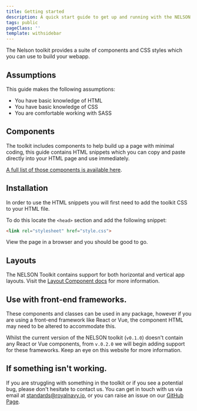```yaml
---
title: Getting started
description: A quick start guide to get up and running with the NELSON toolkit.
tags: public
pageClass: ''
template: withsidebar
---
```


The Nelson toolkit provides a suite of components and CSS styles which you can use to build your webapp. 

## Assumptions

This guide makes the following assumptions:

- You have basic knowledge of HTML
- You have basic knowledge of CSS
- You are comfortable working with SASS

## Components

The toolkit includes components to help build up a page with minimal coding, this guide contains HTML snippets which you can copy and paste directly into your HTML page and use immediately.

[A full list of those components is available here](/develop/).

## Installation

In order to use the HTML snippets you will first need to add the toolkit CSS to your HTML file.

To do this locate the `<head>` section and add the following snippet:

```html
<link rel="stylesheet" href="style.css">
```

View the page in a browser and you should be good to go.

## Layouts

The NELSON Toolkit contains support for both horizontal and vertical app layouts. Visit the [Layout Component docs](/develop/components/layout) for more information.

## Use with front-end frameworks.

These components and classes can be used in any package, however if you are using a front-end framework like React or Vue, the component HTML may need to be altered to accommodate this. 

Whilst the current version of the NELSON toolkit (`v0.1.0`) doesn't contain any React or Vue components, from `v.0.2.0` we will begin adding support for these frameworks. Keep an eye on this website for more information.

## If something isn't working.

If you are struggling with something in the toolkit or if you see a potential bug, please don't hesitate to contact us. You can get in touch with us via email at standards@royalnavy.io, or you can raise an issue on our [GitHub Page](https://github.com/Royal-Navy/standards-toolkit/issues).

